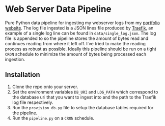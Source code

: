# Web Server Data Pipeline

Pure Python data pipeline for ingesting my webserver logs from my [portfolio website](https://niccannon.com/). The log file ingested is a JSON lines file produced by [Traefik](https://containo.us/traefik/), an example of a single log line can be found in `data/single_log.json`. The log file is appended to so the pipeline stores the amount of bytes read and continues reading from where it left off. I've tried to make the reading process as robust as possible. Ideally this pipeline should be run on a tight `CRON` schedule to minimize the amount of bytes being processed each ingestion.

## Installation

1. Clone the repo onto your server.
2. Set the environment variables `DB_URI` and `LOG_PATH` which correspond to the database uri that you want to ingest into and the path to the Traefik log file respectively.
3. Run the `provision_db.py` file to setup the database tables required for the pipeline.
4. Run the `pipeline.py` on a `CRON` schedule.
